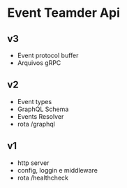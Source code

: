 # Event Teamder Api

## v3

- Event protocol buffer
- Arquivos gRPC

## v2

- Event types
- GraphQL Schema
- Events Resolver
- rota /graphql

## v1

- http server
- config, loggin e middleware
- rota /healthcheck
